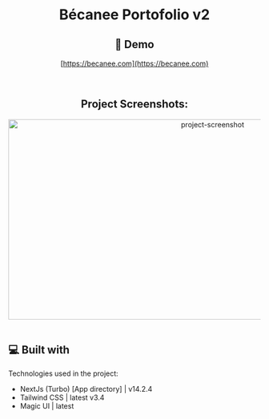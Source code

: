 <h1 align="center" id="title">Bécanee Portofolio v2</h1>
<div align="center">
<h2>🚀 Demo</h2>

[https://becanee.com](https://becanee.com)

<br />

<h2>Project Screenshots:</h2>

<img src="https://i.ibb.co.com/X3Tpxkf/image.png" alt="project-screenshot" width="800" height="400/">
</div>

<br />

<h2>💻 Built with</h2>

Technologies used in the project:

*   NextJs (Turbo) [App directory] | v14.2.4
*   Tailwind CSS | latest v3.4
*   Magic UI | latest
